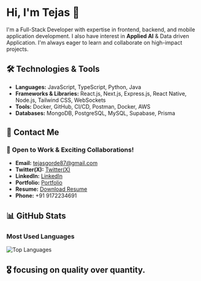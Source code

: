 # Hi, I'm Tejas 👋

I'm a Full-Stack Developer with expertise in frontend, backend, and mobile application development. I also have interest in **Applied AI** & Data driven Application. I'm always eager to learn and collaborate on high-impact projects.

## 🛠 Technologies & Tools

- **Languages:** JavaScript, TypeScript, Python, Java
- **Frameworks & Libraries:** React.js, Next.js, Express.js, React Native, Node.js, Tailwind CSS, WebSockets
- **Tools:** Docker, GitHub, CI/CD, Postman, Docker, AWS
- **Databases:** MongoDB, PostgreSQL, MySQL, Supabase, Prisma

## 📩 Contact Me

### 🚀 Open to Work & Exciting Collaborations!

- **Email:** tejasgorde87@gmail.com  
- **Twitter(X):** [Twitter(X)](https://x.com/tejas_87_)  
- **LinkedIn:** [LinkedIn](https://www.linkedin.com/in/tejas-gorde-63b464256/)  
- **Portfolio:** [Portfolio](https://tejasportfolio-main.vercel.app/)  
- **Resume:** [Download Resume](https://drive.google.com/file/d/1uUWUhbi4iD9PLLkjUSL9MvLzdBIVd_2d/view?usp=sharinghttps://drive.google.com/file/d/1uUWUhbi4iD9PLLkjUSL9MvLzdBIVd_2d/view?usp=sharing)
- **Phone:** +91 9172234691 


## 📊 GitHub Stats

### Most Used Languages

![Top Languages](https://github-readme-stats.vercel.app/api/top-langs/?username=TejasGorde67&layout=compact&theme=dark)


## 🎖️ focusing on quality over quantity.




